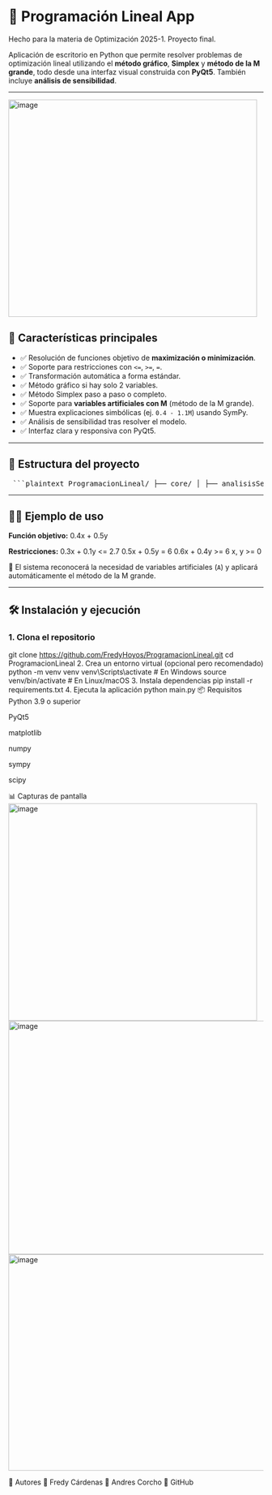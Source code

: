 # 🧮 Programación Lineal App
Hecho para la materia de Optimización 2025-1. Proyecto final.

Aplicación de escritorio en Python que permite resolver problemas de optimización lineal utilizando el **método gráfico**, **Simplex** y **método de la M grande**, todo desde una interfaz visual construida con **PyQt5**. También incluye **análisis de sensibilidad**.

---

<img width="491" height="429" alt="image" src="https://github.com/user-attachments/assets/415893f0-5cff-4e95-9e8f-85f5769e4313" />


## 🎯 Características principales

- ✅ Resolución de funciones objetivo de **maximización o minimización**.
- ✅ Soporte para restricciones con `<=`, `>=`, `=`.
- ✅ Transformación automática a forma estándar.
- ✅ Método gráfico si hay solo 2 variables.
- ✅ Método Simplex paso a paso o completo.
- ✅ Soporte para **variables artificiales con M** (método de la M grande).
- ✅ Muestra explicaciones simbólicas (ej. `0.4 - 1.1M`) usando SymPy.
- ✅ Análisis de sensibilidad tras resolver el modelo.
- ✅ Interfaz clara y responsiva con PyQt5.

---

## 🧠 Estructura del proyecto

<pre> ```plaintext ProgramacionLineal/ ├── core/ │ ├── analisisSensibilidad.py # Módulo para análisis postóptimo │ ├── estandarizar.py # Pasa el modelo a forma estándar │ ├── graficador_lineal.py # Método gráfico (2D) │ ├── granM.py # Método de la M grande (Z simbólica) │ ├── simplex.py # Resolución Simplex sin M │ ├── simplexGranM.py # Resolución Simplex con M paso a paso ├── gui/ │ └── VentanaPrincipal.py # Interfaz principal en PyQt5 ├── main.py # Punto de entrada de la aplicación ├── requirements.txt # Dependencias del proyecto ``` </pre>

---

## 🧑‍💻 Ejemplo de uso

**Función objetivo:**
0.4x + 0.5y


**Restricciones:** 
0.3x + 0.1y <= 2.7 
0.5x + 0.5y = 6
0.6x + 0.4y >= 6
x, y >= 0


📌 El sistema reconocerá la necesidad de variables artificiales (`A`) y aplicará automáticamente el método de la M grande.

---

## 🛠️ Instalación y ejecución

### 1. Clona el repositorio


git clone https://github.com/FredyHoyos/ProgramacionLineal.git
cd ProgramacionLineal
2. Crea un entorno virtual (opcional pero recomendado)
python -m venv venv
venv\Scripts\activate   # En Windows
source venv/bin/activate  # En Linux/macOS
3. Instala dependencias
pip install -r requirements.txt
4. Ejecuta la aplicación
python main.py
📦 Requisitos
Python 3.9 o superior

PyQt5

matplotlib

numpy

sympy

scipy

📊 Capturas de pantalla
<img width="491" height="429" alt="image" src="https://github.com/user-attachments/assets/415893f0-5cff-4e95-9e8f-85f5769e4313" />
<img width="655" height="461" alt="image" src="https://github.com/user-attachments/assets/f7d002e2-3cc4-41b3-a7f7-532aa28d99b9" />
<img width="596" height="427" alt="image" src="https://github.com/user-attachments/assets/ddbe2acb-b32a-46a4-9b66-4e0190c87a6d" />



🧑 Autores
👤 Fredy Cárdenas
👤 Andres Corcho
🔗 GitHub

